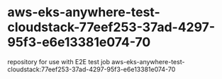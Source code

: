 # aws-eks-anywhere-test-cloudstack-77eef253-37ad-4297-95f3-e6e13381e074-70
repository for use with E2E test job aws-eks-anywhere-test-cloudstack:77eef253-37ad-4297-95f3-e6e13381e074-70
